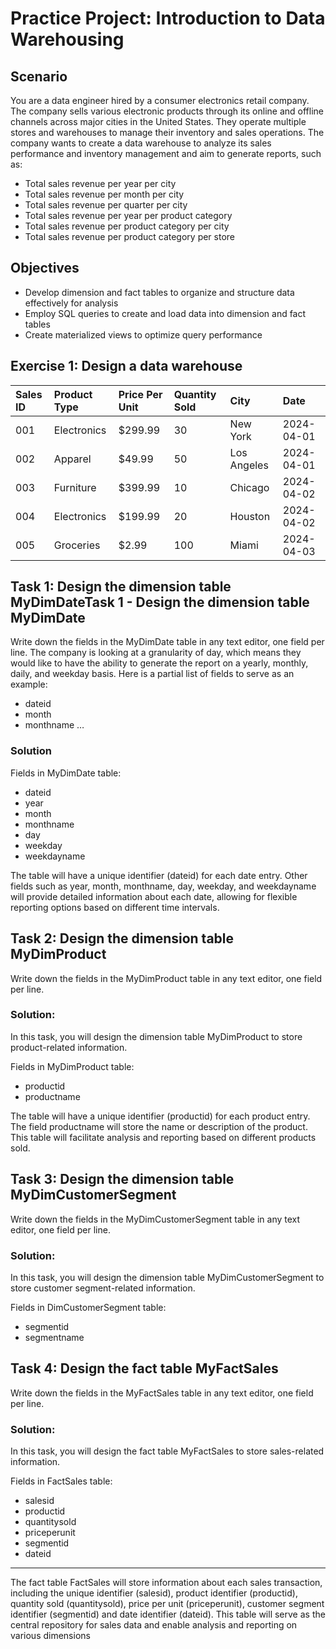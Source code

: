 # Practice Project: Introduction to Data Warehousing

## Scenario

You are a data engineer hired by a consumer electronics retail company. The company sells various electronic products through its online and offline channels across major cities in the United States. They operate multiple stores and warehouses to manage their inventory and sales operations. The company wants to create a data warehouse to analyze its sales performance and inventory management and aim to generate reports, such as:

- Total sales revenue per year per city
- Total sales revenue per month per city
- Total sales revenue per quarter per city
- Total sales revenue per year per product category
- Total sales revenue per product category per city
- Total sales revenue per product category per store

## Objectives

- Develop dimension and fact tables to organize and structure data effectively for analysis
- Employ SQL queries to create and load data into dimension and fact tables
- Create materialized views to optimize query performance

## Exercise 1: Design a data warehouse

| Sales ID | Product Type | Price Per Unit | Quantity Sold | City        | Date       |
| :------- | :----------- | :------------- | :------------ | :---------- | :--------- |
| 001      | Electronics  | $299.99        | 30            | New York    | 2024-04-01 |
| 002      | Apparel      | $49.99         | 50            | Los Angeles | 2024-04-01 |
| 003      | Furniture    | $399.99        | 10            | Chicago     | 2024-04-02 |
| 004      | Electronics  | $199.99        | 20            | Houston     | 2024-04-02 |
| 005      | Groceries    | $2.99          | 100           | Miami       | 2024-04-03 |

## Task 1: Design the dimension table MyDimDateTask 1 - Design the dimension table MyDimDate

Write down the fields in the MyDimDate table in any text editor, one field per line. The company is looking at a granularity of day, which means they would like to have the ability to generate the report on a yearly, monthly, daily, and weekday basis.
Here is a partial list of fields to serve as an example:

- dateid
- month
- monthname
  …

### Solution

Fields in MyDimDate table:

- dateid
- year
- month
- monthname
- day
- weekday
- weekdayname

The table will have a unique identifier (dateid) for each date entry. Other fields such as year, month, monthname, day, weekday, and weekdayname will provide detailed information about each date, allowing for flexible reporting options based on different time intervals.

## Task 2: Design the dimension table MyDimProduct

Write down the fields in the MyDimProduct table in any text editor, one field per line.

### Solution:

In this task, you will design the dimension table MyDimProduct to store product-related information.

Fields in MyDimProduct table:

- productid
- productname

The table will have a unique identifier (productid) for each product entry. The field productname will store the name or description of the product. This table will facilitate analysis and reporting based on different products sold.

## Task 3: Design the dimension table MyDimCustomerSegment

Write down the fields in the MyDimCustomerSegment table in any text editor, one field per line.

### Solution:

In this task, you will design the dimension table MyDimCustomerSegment to store customer segment-related information.

Fields in DimCustomerSegment table:

- segmentid
- segmentname

## Task 4: Design the fact table MyFactSales

Write down the fields in the MyFactSales table in any text editor, one field per line.

### Solution:

In this task, you will design the fact table MyFactSales to store sales-related information.

Fields in FactSales table:

- salesid
- productid
- quantitysold
- priceperunit
- segmentid
- dateid

---

The fact table FactSales will store information about each sales transaction, including the unique identifier (salesid), product identifier (productid), quantity sold (quantitysold), price per unit (priceperunit), customer segment identifier (segmentid) and date identifier (dateid). This table will serve as the central repository for sales data and enable analysis and reporting on various dimensions
